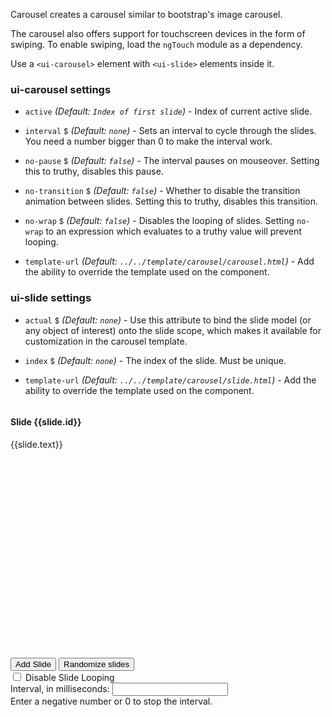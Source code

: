Carousel creates a carousel similar to bootstrap's image carousel.

The carousel also offers support for touchscreen devices in the form of swiping. To enable swiping, load the `ngTouch` module as a dependency.

Use a `<ui-carousel>` element with `<ui-slide>` elements inside it.

### ui-carousel settings

* `active`
  <i class="glyphicon glyphicon-eye-open"></i>
  _(Default: `Index of first slide`)_ -
  Index of current active slide.

* `interval`
  <small class="badge">$</small>
  <i class="glyphicon glyphicon-eye-open"></i>
  _(Default: `none`)_ -
  Sets an interval to cycle through the slides. You need a number bigger than 0 to make the interval work.

* `no-pause`
  <small class="badge">$</small>
  <i class="glyphicon glyphicon-eye-open"></i>
  _(Default: `false`)_ -
  The interval pauses on mouseover. Setting this to truthy, disables this pause.

* `no-transition`
  <small class="badge">$</small>
  <i class="glyphicon glyphicon-eye-open"></i>
  _(Default: `false`)_ -
  Whether to disable the transition animation between slides. Setting this to truthy, disables this transition.

* `no-wrap`
  <small class="badge">$</small>
  _(Default: `false`)_ -
  Disables the looping of slides. Setting `no-wrap` to an expression which evaluates to a truthy value will prevent looping.

* `template-url`
  _(Default: `../../template/carousel/carousel.html`)_ -
  Add the ability to override the template used on the component.

### ui-slide settings

* `actual`
  <small class="badge">$</small>
  <i class="glyphicon glyphicon-eye-open"></i>
  _(Default: `none`)_ -
  Use this attribute to bind the slide model (or any object of interest) onto the slide scope, which makes it available for customization in the carousel template.

* `index`
  <small class="badge">$</small>
  <i class="glyphicon glyphicon-eye-open"></i>
  _(Default: `none`)_ -
  The index of the slide. Must be unique.

* `template-url`
  _(Default: `../../template/carousel/slide.html`)_ -
  Add the ability to override the template used on the component.

<div>
  <div style="height: 405px">
    <div ui-carousel active="ctrl.active" interval="ctrl.myInterval" no-wrap="ctrl.noWrapSlides">
      <div ui-slide ng-repeat="slide in ctrl.slides track by slide.id" index="slide.id">
        <img ng-src="{{slide.image}}" style="margin:auto;">
        <div class="carousel-caption">
          <h4>Slide {{slide.id}}</h4>
          <p>{{slide.text}}</p>
        </div>
      </div>
    </div>
  </div>
  <div class="row">
    <div class="col-md-6">
      <button type="button" class="btn btn-info" ng-click="ctrl.addSlide(1)">Add Slide</button>
      <button type="button" class="btn btn-info" ng-click="ctrl.randomize()">Randomize slides</button>
      <div class="checkbox">
        <label>
          <input type="checkbox" ng-model="ctrl.noWrapSlides">
          Disable Slide Looping
        </label>
      </div>
    </div>
    <div class="col-md-6">
      Interval, in milliseconds: <input type="number" class="form-control" ng-model="ctrl.myInterval">
      <br />Enter a negative number or 0 to stop the interval.
    </div>
  </div>
</div>
